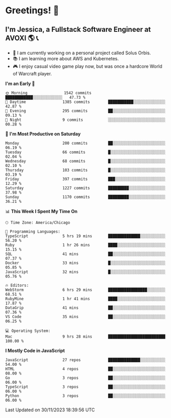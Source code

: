 # Greetings! 🧠

## I'm Jessica, a Fullstack Software Engineer at AVOXI 🌎 📞

- 🌟 I am currently working on a personal project called Solus Orbis.
- 📚 I am learning more about AWS and Kubernetes.
- 🎮 I enjoy casual video game play now, but was once a hardcore World of Warcraft player.

<!--START_SECTION:waka-->
**I'm an Early 🐤** 

```text
🌞 Morning                1542 commits        ████████████░░░░░░░░░░░░░   47.73 % 
🌆 Daytime                1385 commits        ███████████░░░░░░░░░░░░░░   42.87 % 
🌃 Evening                295 commits         ██░░░░░░░░░░░░░░░░░░░░░░░   09.13 % 
🌙 Night                  9 commits           ░░░░░░░░░░░░░░░░░░░░░░░░░   00.28 % 
```
📅 **I'm Most Productive on Saturday** 

```text
Monday                   200 commits         ██░░░░░░░░░░░░░░░░░░░░░░░   06.19 % 
Tuesday                  66 commits          █░░░░░░░░░░░░░░░░░░░░░░░░   02.04 % 
Wednesday                68 commits          █░░░░░░░░░░░░░░░░░░░░░░░░   02.10 % 
Thursday                 103 commits         █░░░░░░░░░░░░░░░░░░░░░░░░   03.19 % 
Friday                   397 commits         ███░░░░░░░░░░░░░░░░░░░░░░   12.29 % 
Saturday                 1227 commits        █████████░░░░░░░░░░░░░░░░   37.98 % 
Sunday                   1170 commits        █████████░░░░░░░░░░░░░░░░   36.21 % 
```


📊 **This Week I Spent My Time On** 

```text
🕑︎ Time Zone: America/Chicago

💬 Programming Languages: 
TypeScript               5 hrs 19 mins       ██████████████░░░░░░░░░░░   56.20 % 
Ruby                     1 hr 26 mins        ████░░░░░░░░░░░░░░░░░░░░░   15.15 % 
SQL                      41 mins             ██░░░░░░░░░░░░░░░░░░░░░░░   07.37 % 
Docker                   33 mins             █░░░░░░░░░░░░░░░░░░░░░░░░   05.85 % 
JavaScript               32 mins             █░░░░░░░░░░░░░░░░░░░░░░░░   05.76 % 

🔥 Editors: 
WebStorm                 6 hrs 29 mins       █████████████████░░░░░░░░   68.51 % 
RubyMine                 1 hr 41 mins        ████░░░░░░░░░░░░░░░░░░░░░   17.87 % 
DataGrip                 41 mins             ██░░░░░░░░░░░░░░░░░░░░░░░   07.36 % 
VS Code                  35 mins             ██░░░░░░░░░░░░░░░░░░░░░░░   06.25 % 

💻 Operating System: 
Mac                      9 hrs 28 mins       █████████████████████████   100.00 % 
```

**I Mostly Code in JavaScript** 

```text
JavaScript               27 repos            ██████████████░░░░░░░░░░░   54.00 % 
HTML                     4 repos             ██░░░░░░░░░░░░░░░░░░░░░░░   08.00 % 
Go                       3 repos             ██░░░░░░░░░░░░░░░░░░░░░░░   06.00 % 
TypeScript               3 repos             ██░░░░░░░░░░░░░░░░░░░░░░░   06.00 % 
Python                   3 repos             ██░░░░░░░░░░░░░░░░░░░░░░░   06.00 % 
```




 Last Updated on 30/11/2023 18:39:56 UTC
<!--END_SECTION:waka-->

<!--
**jessikuh/jessikuh** is a ✨ _special_ ✨ repository because its `README.md` (this file) appears on your GitHub profile.

Here are some ideas to get you started:

- 🔭 I’m currently working on ...
- 🌱 I’m currently learning ...
- 👯 I’m looking to collaborate on ...
- 🤔 I’m looking for help with ...
- 💬 Ask me about ...
- 📫 How to reach me: ...
- 😄 Pronouns: ...
- ⚡ Fun fact: ...
-->
